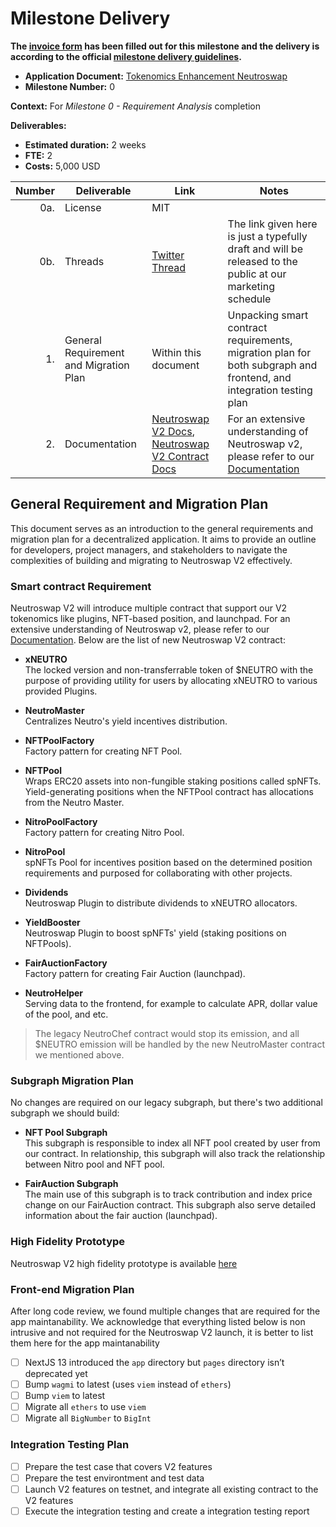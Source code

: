 # Milestone Delivery

**The [invoice form](https://forms.gle/wLuAzXKa9qYrZQob9) has been filled out for this milestone and the delivery is according to the official [milestone delivery guidelines](https://github.com/eosnetworkfoundation/grant-framework/blob/master/docs/milestone-deliverables-guidelines.md).**

* **Application Document:** [Tokenomics Enhancement Neutroswap
  ](https://github.com/eosnetworkfoundation/grant-framework/blob/main/applications/tokenomics_enhancement_neutroswap.md)
* **Milestone Number:** 0

**Context:**
For *Milestone 0 - Requirement Analysis* completion

**Deliverables:**
- **Estimated duration:** 2 weeks
- **FTE:**  2
- **Costs:**  5,000 USD

| Number | Deliverable | Link                                                                                                                                                                                                                                                                                                                                            | Notes    |
| -----: | ----------- |-------------------------------------------------------------------------------------------------------------------------------------------------------------------------------------------------------------------------------------------------------------------------------------------------------------------------------------------------|-----|
| 0a. | License | MIT |  |
| 0b. | Threads | [Twitter Thread](https://typefully.com/t/GWAxzwj) | The link given here is just a typefully draft and will be released to the public at our marketing schedule |
| 1. | General Requirement and Migration Plan | Within this document | Unpacking smart contract requirements, migration plan for both subgraph and frontend, and integration testing plan |  
| 2. | Documentation | [Neutroswap V2 Docs](https://docs.neutroswap.io/neutroswap-v2-coming-soon/staked-positions-spnfts), [Neutroswap V2 Contract Docs](https://github.com/Nava-Labs/neutroswap-v2/blob/main/README.md) | For an extensive understanding of Neutroswap v2, please refer to our [Documentation](https://docs.neutroswap.io) |  

## General Requirement and Migration Plan
This document serves as an introduction to the general requirements and migration plan for a decentralized application. It aims to provide an outline for developers, project managers, and stakeholders to navigate the complexities of building and migrating to Neutroswap V2 effectively.

### Smart contract Requirement
Neutroswap V2 will introduce multiple contract that support our V2 tokenomics like plugins, NFT-based position, and launchpad. 
For an extensive understanding of Neutroswap v2, please refer to our [Documentation](https://docs.neutroswap.io). 
Below are the list of new Neutroswap V2 contract:

- **xNEUTRO**<br/>
  The locked version and non-transferrable token of $NEUTRO with the purpose of providing utility for users by allocating xNEUTRO to various provided Plugins.

- **NeutroMaster**<br/> 
  Centralizes Neutro's yield incentives distribution.

- **NFTPoolFactory**<br/>
  Factory pattern for creating NFT Pool.

- **NFTPool**<br/>
  Wraps ERC20 assets into non-fungible staking positions called spNFTs. Yield-generating positions when the NFTPool contract has allocations from the Neutro Master.

- **NitroPoolFactory**<br/> 
  Factory pattern for creating Nitro Pool.

- **NitroPool**<br/> 
  spNFTs Pool for incentives position based on the determined position requirements and purposed for collaborating with other projects.

- **Dividends**<br/> 
  Neutroswap Plugin to distribute dividends to xNEUTRO allocators.

- **YieldBooster**<br/>
  Neutroswap Plugin to boost spNFTs' yield (staking positions on NFTPools).

- **FairAuctionFactory**<br/> 
  Factory pattern for creating Fair Auction (launchpad).

- **NeutroHelper**<br/> 
  Serving data to the frontend, for example to calculate APR, dollar value of the pool, and etc.

> The legacy NeutroChef contract would stop its emission, and all $NEUTRO emission will be handled by the new NeutroMaster contract we mentioned above.

### Subgraph Migration Plan
No changes are required on our legacy subgraph, but there's two additional subgraph we should build:

- **NFT Pool Subgraph**<br/> 
  This subgraph is responsible to index all NFT pool created by user from our contract. In relationship, this subgraph will also track the relationship between Nitro pool and NFT pool.

- **FairAuction Subgraph**<br/> 
  The main use of this subgraph is to track contribution and index price change on our FairAuction contract. This subgraph also serve detailed information about the fair auction (launchpad).

### High Fidelity Prototype
Neutroswap V2 high fidelity prototype is available [here](https://www.figma.com/file/gkw76rgPT3CWqALsY51FEq/Neutroswap-V2-High-Fidelity-Prototype?type=design&node-id=0%3A1&mode=design&t=lZmmvo17eMou581J-1)

### Front-end Migration Plan
After long code review, we found multiple changes that are required for the app maintanability. We acknowledge that everything listed below is non intrusive and not required for the Neutroswap V2 launch, it is better to list them here for the app maintanability

- [ ] NextJS 13 introduced the `app` directory but `pages` directory isn’t deprecated yet
- [ ] Bump `wagmi` to latest (uses `viem` instead of `ethers`)
- [ ] Bump `viem` to latest
- [ ] Migrate all `ethers` to use `viem`
- [ ] Migrate all `BigNumber` to `BigInt`
 
### Integration Testing Plan
- [ ] Prepare the test case that covers V2 features
- [ ] Prepare the test environtment and test data
- [ ] Launch V2 features on testnet, and integrate all existing contract to the V2 features
- [ ] Execute the integration testing and create a integration testing report

>
